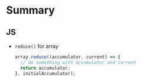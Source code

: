 # Summary
## JS
- `reduce()` for array
  ```js
  array.reduce((accumulator, current) => {
    // do something with accumulator and current
    return accumulator;
  }, initialAccumulator);
  ```